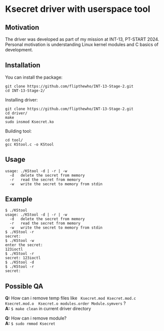 # Ksecret driver with userspace tool 

## Motivation
The driver was developed as part of my mission at INT-13, PT-START 2024. Personal motivation is understanding Linux kernel modules and C basics of development. 

## Installation
You can install the package:
```shell
git clone https://github.com/flipthewho/INT-13-Stage-2.git
cd INT-13-Stage-2/
```

Installing driver:
```shell
git clone https://github.com/flipthewho/INT-13-Stage-2.git
cd driver/
make
sudo insmod Ksecret.ko
```

Building tool:
```shell
cd tool/
gcc KStool.c -o KStool
```

## Usage
```
usage: ./KStool -d | -r | -w
  -d   delete the secret from memory
  -r   read the secret from memory
  -w   write the secret to memory from stdin
```

## Example
```shell
$ ./KStool 
usage: ./KStool -d | -r | -w
  -d   delete the secret from memory
  -r   read the secret from memory
  -w   write the secret to memory from stdin
$ ./KStool -r
secret: 
$ ./KStool -w
enter the secret: 
123ioctl
$ ./KStool -r
secret: 123ioctl
$ ./KStool -d
$ ./KStool -r
secret: 
```

## Possible QA
__Q:__ How can i remove temp files like ` Ksecret.mod Ksecret.mod.c Ksecret.mod.o  Ksecret.o modules.order Module.symvers` ? <br />
__A:__ `$ make clean` in current driver directory

__Q:__  How can i remove module? <br />
__A:__ `$ sudo rmmod Ksecret` 
